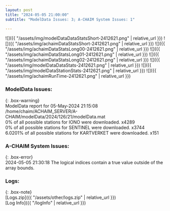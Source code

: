 ```yaml
---
layout: post
title: "2024-05-05 21:00:00"
subtitle: "ModelData Issues: 3; A-CHAIM System Issues: 1"

---
```


![]({{ "/assets/img/modelDataDataStatsShort-2412621.png" | relative_url }})
![]({{ "/assets/img/achaimDataStatsShort-2412621.png" | relative_url }})
![]({{ "/assets/img/achaimDataStatsLong00-2412621.png" | relative_url }})
![]({{ "/assets/img/achaimDataStatsLong01-2412621.png" | relative_url }})
![]({{ "/assets/img/achaimDataStatsLong02-2412621.png" | relative_url }})
![]({{ "/assets/img/modelDataDataStats-2412621.png" | relative_url }})
![]({{ "/assets/img/modelDataStationStats-2412621.png" | relative_url }})
![]({{ "/assets/img/achaimRunTime-2412621.png" | relative_url }})


### ModelData Issues:  
  
{: .box-warning}  
 ModelData report for 05-May-2024 21:15:08   
 /home/chaim/ACHAIM_SERVER/A-CHAIM/modelData/2024/126/21/modelData.mat   
 0% of all possible stations for IONO were downloaded. x4289   
 0% of all possible stations for SENTINEL were downloaded. x3744   
 6.0201% of all possible stations for KARTVERKET were downloaded. x151   
  
### A-CHAIM System Issues:  
  
{: .box-error}  
2024-05-05 21:30:18 The logical indices contain a true value outside of the array bounds.  

### Logs:  
  
{: .box-note}  
[Logs.zip]({{ "/assets/other/logs.zip" | relative_url }})  
[Log Info]({{ "/logInfo" | relative_url }})  
